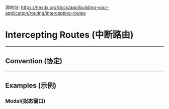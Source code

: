 源地址: https://nextjs.org/docs/app/building-your-application/routing/intercepting-routes

# Intercepting Routes (中断路由)

---

## Convention (协定)

---

## Examples (示例)

### Modal(拟态窗口)
